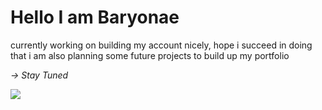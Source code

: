 # Hello I am Baryonae
currently working on building my account nicely, hope i succeed in doing that
i am also planning some future projects to build up my portfolio

*-> Stay Tuned*


![](https://komarev.com/ghpvc/?username=Baryonae)
